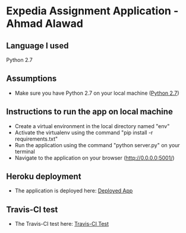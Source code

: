Expedia Assignment Application - Ahmad Alawad
=============================================

## Language I used
Python 2.7

## Assumptions
 - Make sure you have Python 2.7 on your local machine ([Python 2.7](https://www.python.org/download/releases/2.7/))

## Instructions to run the app on local machine
 - Create a virtual environment in the local directory named "env"
 - Activate the virtualenv using the command "pip install -r requirements.txt"
 - Run the application using the command "python server.py" on your terminal
 - Navigate to the application on your browser (http://0.0.0.0:5001/)

## Heroku deployment
  - The application is deployed here: [Deployed App](https://expedia-assignment-app.herokuapp.com/)

## Travis-CI test
  - The Travis-CI test here: [Travis-CI Test](https://travis-ci.org/Ahmad-Alawad/expedia-assignment-app/)
